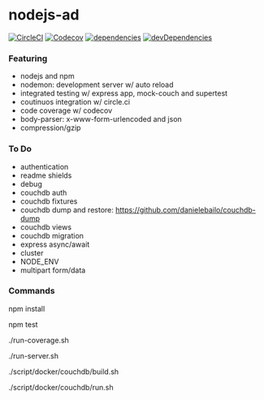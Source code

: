 # nodejs-ad

[![CircleCI](https://img.shields.io/circleci/project/github/romajs/nodejs-ad.svg)](https://circleci.com/gh/romajs/nodejs-ad)
[![Codecov](https://img.shields.io/codecov/c/github/romajs/nodejs-ad.svg)](https://codecov.io/gh/romajs/nodejs-ad)
[![dependencies](https://david-dm.org/romajs/nodejs-ad.svg)](https://david-dm.org/romajs/nodejs-ad)
[![devDependencies](https://david-dm.org/romajs/nodejs-ad/dev-status.svg)](https://david-dm.org/romajs/nodejs-ad?type=dev)

### Featuring

- nodejs and npm
- nodemon: development server w/ auto reload
- integrated testing w/ express app, mock-couch and supertest
- coutinuos integration w/ circle.ci
- code coverage w/ codecov
- body-parser: x-www-form-urlencoded and json
- compression/gzip

### To Do

- authentication
- readme shields
- debug
- couchdb auth
- couchdb fixtures
- couchdb dump and restore: https://github.com/danielebailo/couchdb-dump
- couchdb views
- couchdb migration
- express async/await
- cluster
- NODE_ENV
- multipart form/data

### Commands

npm install

npm test

./run-coverage.sh

./run-server.sh

./script/docker/couchdb/build.sh

./script/docker/couchdb/run.sh
